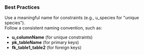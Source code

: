 ### Best Practices
Use a meaningful name for constraints (e.g., u_species for "unique species").  
Follow a consistent naming convention, such as:
- **u_columnName** (for unique constraints)
- **pk_tableName** (for primary keys)
- **fk_table1_table2** (for foreign keys)